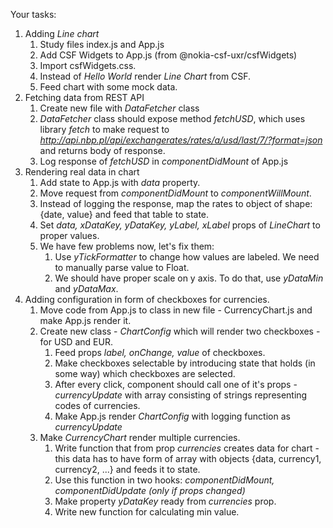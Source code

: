 Your tasks:
1. Adding *Line chart*
    1. Study files index.js and App.js
    2. Add CSF Widgets to App.js (from @nokia-csf-uxr/csfWidgets)
    3. Import csfWidgets.css.
    3. Instead of *Hello World* render *Line Chart* from CSF.
    4. Feed chart with some mock data.
2. Fetching data from REST API
    1. Create new file with *DataFetcher* class
    2. *DataFetcher* class should expose method *fetchUSD*, which uses
        library *fetch* to make request to *http://api.nbp.pl/api/exchangerates/rates/a/usd/last/7/?format=json*
        and returns body of response.
    3. Log response of *fetchUSD* in *componentDidMount* of App.js
3. Rendering real data in chart
    1. Add state to App.js with *data* property.
    2. Move request from *componentDidMount* to *componentWillMount*.
    3. Instead of logging the response, map the rates to object of shape:
        {date, value} and feed that table to state.
    4. Set *data, xDataKey, yDataKey, yLabel, xLabel* props of *LineChart*
        to proper values.
    5. We have few problems now, let's fix them:
        1. Use *yTickFormatter* to change how values are labeled. We need to
            manually parse value to Float.
        2. We should have proper scale on y axis. To do that, use *yDataMin* and *yDataMax*.
4. Adding configuration in form of checkboxes for currencies.
    1. Move code from App.js to class in new file - CurrencyChart.js and make App.js render it.
    2. Create new class - *ChartConfig* which will render two checkboxes - for USD and EUR.
        1. Feed props *label, onChange, value* of checkboxes.
        2. Make checkboxes selectable by introducing state that holds (in some way) which checkboxes are selected.
        3. After every click, component should call one of it's props - *currencyUpdate* with array consisting of strings representing codes of currencies.
        4. Make App.js render *ChartConfig* with logging function as *currencyUpdate*
    3. Make *CurrencyChart* render multiple currencies.
        1. Write function that from prop *currencies* creates data for chart - this data has to have form of array with objects
        {data, currency1, currency2, ...} and feeds it to state.
        2. Use this function in two hooks: *componentDidMount, componentDidUpdate (only if props changed)*
        3. Make property *yDataKey* ready from *currencies* prop.
        4. Write new function for calculating min value.

